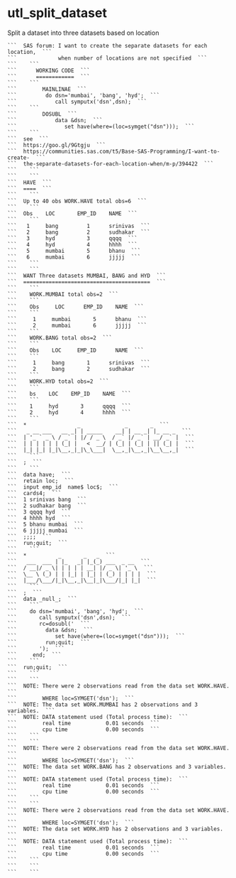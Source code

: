 # utl_split_dataset
Split a dataset into three datasets based on location

    ```  SAS forum: I want to create the separate datasets for each location,  ```
    ```             when number of locations are not specified  ```
    ```    ```
    ```      WORKING CODE  ```
    ```      ============  ```
    ```    ```
    ```        MAINLINAE  ```
    ```         do dsn='mumbai', 'bang', 'hyd';  ```
    ```            call symputx('dsn',dsn);  ```
    ```    ```
    ```        DOSUBL  ```
    ```            data &dsn;  ```
    ```               set have(where=(loc=symget("dsn")));  ```
    ```    ```
    ```  see  ```
    ```  https://goo.gl/9Gtgju  ```
    ```  https://communities.sas.com/t5/Base-SAS-Programming/I-want-to-create-  ```
    ```  the-separate-datasets-for-each-location-when/m-p/394422  ```
    ```    ```
    ```    ```
    ```  HAVE  ```
    ```  ====  ```
    ```    ```
    ```  Up to 40 obs WORK.HAVE total obs=6  ```
    ```    ```
    ```  Obs    LOC       EMP_ID    NAME  ```
    ```    ```
    ```   1     bang         1      srinivas  ```
    ```   2     bang         2      sudhakar  ```
    ```   3     hyd          3      qqqq  ```
    ```   4     hyd          4      hhhh  ```
    ```   5     mumbai       5      bhanu  ```
    ```   6     mumbai       6      jjjjj  ```
    ```    ```
    ```    ```
    ```  WANT Three datasets MUMBAI, BANG and HYD  ```
    ```  ========================================  ```
    ```    ```
    ```    WORK.MUMBAI total obs=2  ```
    ```    ```
    ```    Obs     LOC      EMP_ID    NAME  ```
    ```    ```
    ```     1     mumbai       5      bhanu  ```
    ```     2     mumbai       6      jjjjj  ```
    ```    ```
    ```    WORK.BANG total obs=2  ```
    ```    ```
    ```    Obs    LOC     EMP_ID      NAME  ```
    ```    ```
    ```     1     bang       1      srinivas  ```
    ```     2     bang       2      sudhakar  ```
    ```    ```
    ```    WORK.HYD total obs=2  ```
    ```    ```
    ```    bs    LOC    EMP_ID    NAME  ```
    ```    ```
    ```    1     hyd       3      qqqq  ```
    ```    2     hyd       4      hhhh  ```
    ```    ```
    ```  *                _              _       _  ```
    ```   _ __ ___   __ _| | _____    __| | __ _| |_ __ _  ```
    ```  | '_ ` _ \ / _` | |/ / _ \  / _` |/ _` | __/ _` |  ```
    ```  | | | | | | (_| |   <  __/ | (_| | (_| | || (_| |  ```
    ```  |_| |_| |_|\__,_|_|\_\___|  \__,_|\__,_|\__\__,_|  ```
    ```    ```
    ```  ;  ```
    ```    ```
    ```  data have;  ```
    ```  retain loc;  ```
    ```  input emp_id  name$ loc$;  ```
    ```  cards4;  ```
    ```  1 srinivas bang  ```
    ```  2 sudhakar bang  ```
    ```  3 qqqq hyd  ```
    ```  4 hhhh hyd  ```
    ```  5 bhanu mumbai  ```
    ```  6 jjjjj mumbai  ```
    ```  ;;;;  ```
    ```  run;quit;  ```
    ```    ```
    ```  *          _       _   _  ```
    ```   ___  ___ | |_   _| |_(_) ___  _ __  ```
    ```  / __|/ _ \| | | | | __| |/ _ \| '_ \  ```
    ```  \__ \ (_) | | |_| | |_| | (_) | | | |  ```
    ```  |___/\___/|_|\__,_|\__|_|\___/|_| |_|  ```
    ```    ```
    ```  ;  ```
    ```  data _null_;  ```
    ```    ```
    ```    do dsn='mumbai', 'bang', 'hyd';  ```
    ```       call symputx('dsn',dsn);  ```
    ```       rc=dosubl('  ```
    ```         data &dsn;  ```
    ```            set have(where=(loc=symget("dsn")));  ```
    ```         run;quit;  ```
    ```       ');  ```
    ```     end;  ```
    ```    ```
    ```  run;quit;  ```
    ```    ```
    ```    ```
    ```  NOTE: There were 2 observations read from the data set WORK.HAVE.  ```
    ```        WHERE loc=SYMGET('dsn');  ```
    ```  NOTE: The data set WORK.MUMBAI has 2 observations and 3 variables.  ```
    ```  NOTE: DATA statement used (Total process time):  ```
    ```        real time           0.01 seconds  ```
    ```        cpu time            0.00 seconds  ```
    ```    ```
    ```    ```
    ```  NOTE: There were 2 observations read from the data set WORK.HAVE.  ```
    ```        WHERE loc=SYMGET('dsn');  ```
    ```  NOTE: The data set WORK.BANG has 2 observations and 3 variables.  ```
    ```  NOTE: DATA statement used (Total process time):  ```
    ```        real time           0.01 seconds  ```
    ```        cpu time            0.00 seconds  ```
    ```    ```
    ```    ```
    ```  NOTE: There were 2 observations read from the data set WORK.HAVE.  ```
    ```        WHERE loc=SYMGET('dsn');  ```
    ```  NOTE: The data set WORK.HYD has 2 observations and 3 variables.  ```
    ```  NOTE: DATA statement used (Total process time):  ```
    ```        real time           0.01 seconds  ```
    ```        cpu time            0.00 seconds  ```
    ```    ```
    ```    ```
    ```    ```
